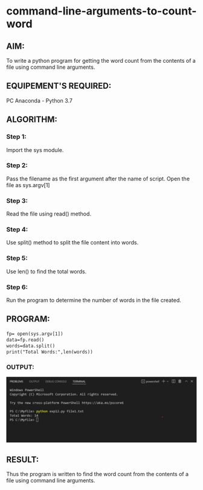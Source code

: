 # command-line-arguments-to-count-word
## AIM:
To write a python program for getting the word count from the contents of a file using command line arguments.
## EQUIPEMENT'S REQUIRED: 
PC
Anaconda - Python 3.7
## ALGORITHM: 
### Step 1:
Import the sys module.
### Step 2:
Pass the filename as the first argument after the name of script. Open the file as sys.argv[1]
### Step 3:
Read the file using read() method.
### Step 4:
Use split() method to split the file content into words.

### Step 5:
Use len() to find the total words.
### Step 6:
Run the program to determine the number of words in the file created.

## PROGRAM:
```import sys
fp= open(sys.argv[1])
data=fp.read()
words=data.split()
print("Total Words:",len(words))
```
### OUTPUT:
![Alt text](Screenshot.jpg)

## RESULT:
Thus the program is written to find the word count from the contents of a file using command line arguments.
